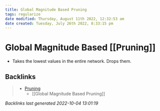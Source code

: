 ```yaml
---
title: Global Magnitude Based Pruning
tags: regularize
date modified: Thursday, August 11th 2022, 12:32:53 am
date created: Tuesday, July 26th 2022, 8:33:15 pm
---
```


# Global Magnitude Based [[Pruning]]
- Takes the lowest values in the entire network. Drops them.

## Backlinks

> - [Pruning](Pruning.md)
>   - [[Global Magnitude Based Pruning]]

_Backlinks last generated 2022-10-04 13:01:19_
